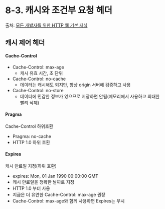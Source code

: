 # 8-3. 캐시와 조건부 요청 헤더
 
 출처: [모든 개발자를 위한 HTTP 웹 기본 지식](https://www.inflearn.com/course/http-%EC%9B%B9-%EB%84%A4%ED%8A%B8%EC%9B%8C%ED%81%AC/dashboard)
 
 
## 캐시 제어 헤더

#### Cache-Control

 * Cache-Control: max-age
   * 캐시 유효 시간, 초 단위
 * Cache-Control: no-cache
   * 데이터는 캐시해도 되지만, 항상 origin 서버에 검증하고 사용
 * Cache-Control: no-store
   * 데이터에 민감한 정보가 있으므로 저장하면 안됨(메모리에서 사용하고 최대한 빨리 삭제)

#### Pragma

 Cache-Control 하위호환
 
 * Pragma: no-cache
 * HTTP 1.0 하위 호환

#### Expires

 캐시 만료일 지정(하위 호환)
 
 * expires: Mon, 01 Jan 1990 00:00:00 GMT
 * 캐시 만료일을 정확한 날짜로 지정
 * HTTP 1.0 부터 사용
 * 지금은 더 유연한 Cache-Control: max-age 권장
 * Cache-Control: max-age와 함께 사용하면 Expires는 무시

